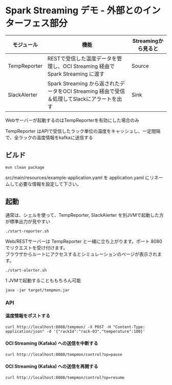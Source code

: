 # Spark Streaming デモ - 外部とのインターフェス部分

| モジュール | 機能 | Streamingから見ると |
|-----------|------|--------------------|
| TempReporter  | RESTで受信した温度データを管理し、OCI Streaming 経由で Spark Streaming に渡す        | Source |
| SlackAlerter | Spark Streaming から返されたデータをOCI Streaming 経由で受信＆処理してSlackにアラートを出す | Sink |

Webサーバーが起動するのはTempReporterを有効にした場合のみ  

TempReporter はAPIで受信したラック単位の温度をキャッシュし、一定間隔で、全ラックの温度情報をkafkaに送信する

## ビルド
```
mvn clean package
```

src/main/resources/example-application.yaml を application.yaml にリネームして必要な情報を設定して下さい。

## 起動

通常は、シェルを使って、TempReporter, SlackAlerter を別JVMで起動した方が標準出力が見やすい

```
./start-reporter.sh
```

Web/RESTサーバーは TempReporter と一緒に立ち上がります。ポート 8080 でリクエストを受け付けます。  
ブラウザからルートにアクセスするとシミュレーションのページが表示されます。

```
./start-alerter.sh
```

1 JVMで起動することももちろん可能
```
java -jar target/tempmon.jar
```

### API

#### 温度情報をポストする

```
curl http://localhost:8080/tempmon/ -X POST -H "Content-Type: application/json" -d '{"rackId":"rack-03","temperature":100}'
```

#### OCI Streaming (Kafaka) への送信を中断する

```
curl http://localhost:8080/tempmon/control?op=pause
```

#### OCI Streaming (Kafaka) への送信を再開する


```
curl http://localhost:8080/tempmon/control?op=resume
```

